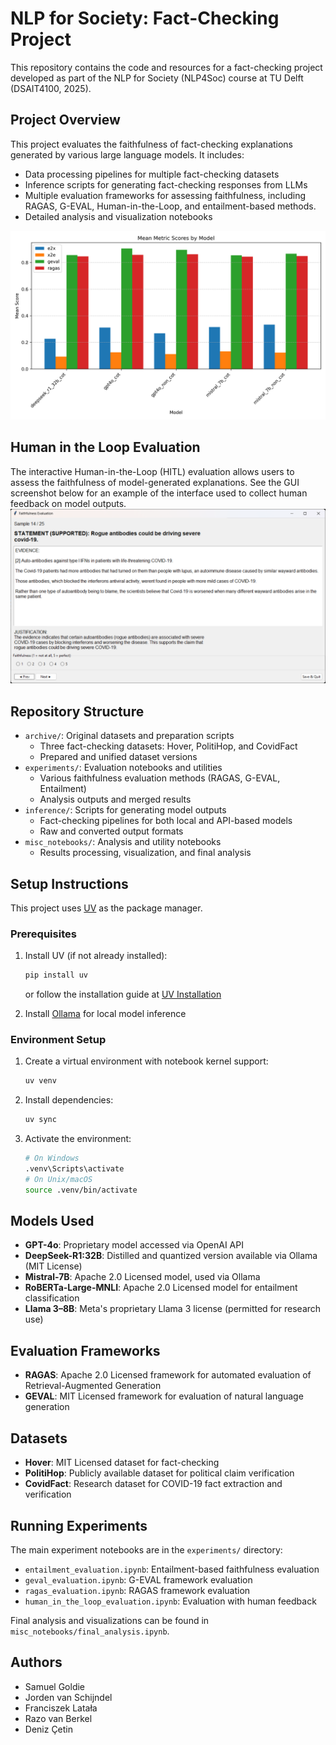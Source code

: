 # NLP for Society: Fact-Checking Project

This repository contains the code and resources for a fact-checking project developed as part of the NLP for Society (NLP4Soc) course at TU Delft (DSAIT4100, 2025).

## Project Overview

This project evaluates the faithfulness of fact-checking explanations generated by various large language models. It includes:

- Data processing pipelines for multiple fact-checking datasets
- Inference scripts for generating fact-checking responses from LLMs
- Multiple evaluation frameworks for assessing faithfulness, including RAGAS, G-EVAL, Human-in-the-Loop, and entailment-based methods.
- Detailed analysis and visualization notebooks

![Model Metric Comparison](misc_notebooks/plots/model_metric_comparison.png)

## Human in the Loop Evaluation

The interactive Human-in-the-Loop (HITL) evaluation allows users to assess the faithfulness of model-generated explanations. See the GUI screenshot below for an example of the interface used to collect human feedback on model outputs.
![Human in the Loop Evaluation](assets/hitl_gui.png)

## Repository Structure

- `archive/`: Original datasets and preparation scripts
  - Three fact-checking datasets: Hover, PolitiHop, and CovidFact
  - Prepared and unified dataset versions
- `experiments/`: Evaluation notebooks and utilities
  - Various faithfulness evaluation methods (RAGAS, G-EVAL, Entailment)
  - Analysis outputs and merged results
- `inference/`: Scripts for generating model outputs
  - Fact-checking pipelines for both local and API-based models
  - Raw and converted output formats
- `misc_notebooks/`: Analysis and utility notebooks
  - Results processing, visualization, and final analysis

## Setup Instructions

This project uses [UV](https://docs.astral.sh/uv/getting-started/installation/) as the package manager.

### Prerequisites

1. Install UV (if not already installed):

   ```bash
   pip install uv
   ```

   or follow the installation guide at [UV Installation](https://docs.astral.sh/uv/getting-started/installation/)

2. Install [Ollama](https://ollama.ai/) for local model inference

### Environment Setup

1. Create a virtual environment with notebook kernel support:

   ```bash
   uv venv
   ```

2. Install dependencies:

   ```bash
   uv sync
   ```

3. Activate the environment:

   ```bash
   # On Windows
   .venv\Scripts\activate
   # On Unix/macOS
   source .venv/bin/activate
   ```

## Models Used

- **GPT-4o**: Proprietary model accessed via OpenAI API
- **DeepSeek-R1:32B**: Distilled and quantized version available via Ollama (MIT License)
- **Mistral-7B**: Apache 2.0 Licensed model, used via Ollama
- **RoBERTa-Large-MNLI**: Apache 2.0 Licensed model for entailment classification
- **Llama 3–8B**: Meta's proprietary Llama 3 license (permitted for research use)

## Evaluation Frameworks

- **RAGAS**: Apache 2.0 Licensed framework for automated evaluation of Retrieval-Augmented Generation
- **GEVAL**: MIT Licensed framework for evaluation of natural language generation

## Datasets

- **Hover**: MIT Licensed dataset for fact-checking
- **PolitiHop**: Publicly available dataset for political claim verification
- **CovidFact**: Research dataset for COVID-19 fact extraction and verification

## Running Experiments

The main experiment notebooks are in the `experiments/` directory:

- `entailment_evaluation.ipynb`: Entailment-based faithfulness evaluation
- `geval_evaluation.ipynb`: G-EVAL framework evaluation
- `ragas_evaluation.ipynb`: RAGAS framework evaluation
- `human_in_the_loop_evaluation.ipynb`: Evaluation with human feedback

Final analysis and visualizations can be found in `misc_notebooks/final_analysis.ipynb`.

## Authors

- Samuel Goldie
- Jorden van Schijndel
- Franciszek Latała
- Razo van Berkel
- Deniz Çetin
